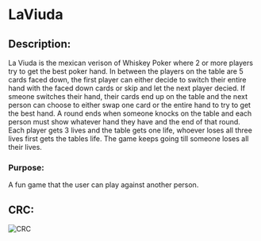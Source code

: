 # LaViuda
## Description:
La Viuda is the mexican verison of Whiskey Poker where 2 or more players try to get the best poker hand. In between the players on the table are 5 cards faced down, the first player can either decide to switch their entire hand with the faced down cards or skip and let the next player decied. If smeone switches their hand, their cards end up on the table and the next person can choose to either swap one card or the entire hand to try to get the best hand. A round ends when someone knocks on the table and each person must show whatever hand they have and the end of that round. Each player gets 3 lives and the table gets one life, whoever loses all three lives first gets the tables life. The game keeps going till someone loses all their lives. 

### Purpose:
A fun game that the user can play against another person.

## CRC: 
![CRC](https://drive.google.com/file/d/1qW1zw_2uAzTw1an1F6LNOzUwISU1s7bM/view?usp=sharing)

